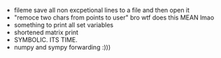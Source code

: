 - fileme save all non excpetional lines to a file and then open it
- "remoce two chars from points to user" bro wtf does this MEAN lmao
- something to print all set variables
- shortened matrix print
- SYMBOLIC. ITS TIME.
- numpy and sympy forwarding :)))
